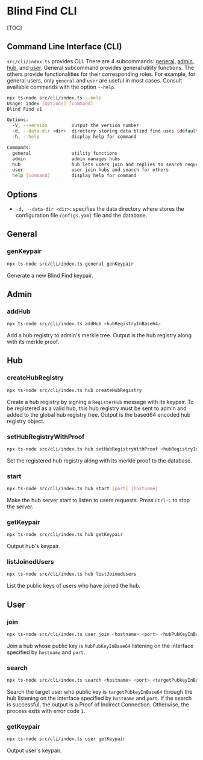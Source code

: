 # Blind Find CLI

[TOC]

## Command Line Interface (CLI)

`src/cli/index.ts` provides CLI. There are 4 subcommands: [general](#General), [admin](#Admin), [hub](#Hub), and [user](#User). General subcommand provides general utility functions. The others provide functionalities for their corresponding roles. For example, for general users, only `general` and `user` are useful in most cases. Consult available commands with the option `--help`.

```bash
npx ts-node src/cli/index.ts --help
Usage: index [options] [command]
Blind Find v1

Options:
  -V, --version         output the version number
  -d, --data-dir <dir>  directory storing data blind find uses (default: "~/.blind_find")
  -h, --help            display help for command

Commands:
  general               utility functions
  admin                 admin manages hubs
  hub                   hub lets users join and replies to search requests
  user                  user join hubs and search for others
  help [command]        display help for command
```

## Options

- `-d, --data-dir <dir>`: specifies the data directory where stores the configuration file `configs.yaml` file and the database.

## General

### genKeypair

```bash
npx ts-node src/cli/index.ts general genKeypair
```

Generate a new Blind Find keypair.

## Admin

### addHub

```bash
npx ts-node src/cli/index.ts addHub <hubRegistryInBase64>
```

Add a hub registry to admin's merkle tree. Output is the hub registry along with its merkle proof.


## Hub

### createHubRegistry

```bash
npx ts-node src/cli/index.ts hub createHubRegistry
```

Create a hub registry by signing a `RegisterHub` message with its keypair. To be registered as a valid hub, this hub registry must be sent to admin and added to the global hub registry tree. Output is the based64 encoded hub registry object.

### setHubRegistryWithProof

```bash
npx ts-node src/cli/index.ts hub setHubRegistryWithProof <hubRegistryInBase64>
```

Set the registered hub registry along with its merkle proof to the database.

### start

```bash
npx ts-node src/cli/index.ts hub start [port] [hostname]
```

Make the hub server start to listen to users requests. Press `Ctrl-C` to stop the server.

### getKeypair

```bash
npx ts-node src/cli/index.ts hub getKeypair
```

Output hub's keypair.


### listJoinedUsers

```bash
npx ts-node src/cli/index.ts hub listJoinedUsers
```

List the public keys of users who have joined the hub.


## User
### join

```bash
npx ts-node src/cli/index.ts user join <hostname> <port> <hubPubKeyInBase64>
```
Join a hub whose public key is `hubPubKeyInBase64` listening on the interface specified by `hostname` and `port`.


### search

```bash
npx ts-node src/cli/index.ts search <hostname> <port> <targetPubkeyInBase64>
```

Search the target user who public key is `targetPubkeyInBase64` through the hub listening on the interface specified by `hostname` and `port`. If the search is successful, the output is a Proof of Indirect Connection. Otherwise, the process exits with error code `1`.

### getKeypair

```bash
npx ts-node src/cli/index.ts user getKeypair
```

Output user's keypair.
        
